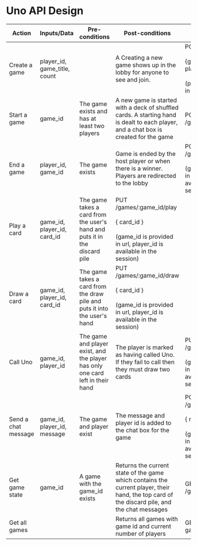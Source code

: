 # Uno API Design

| Action              | Inputs/Data                  | Pre-conditions                                                                 | Post-conditions                                                                                                                                                                                                                                                                                         | API Endpoint                                                                                                              |
| ------------------- | ---------------------------- | ------------------------------------------------------------------------------ | ------------------------------------------------------------------------------------------------------------------------------------------------------------------------------------------------------------------------------------------------------------------------------------------------------- | ------------------------------------------------------------------------------------------------------------------------- |
| Create a game       | player_id, game_title, count |                                                                                | A Creating a new game shows up in the lobby for anyone to see and join.                                                                                                                                                                              | POST /games/create<br><br>{game_title, player_count }<br><br>(player_id is available in the session)                      |
| Start a game        | game_id                      | The game exists and has at least two players                                   | A new game is started with a deck of shuffled cards. A starting hand is dealt to each player, and a chat box is created for the game                                                                                                                                                                    | POST /games/:game_id/start                                                                                                |
| End a game          | player_id, game_id           | The game exists                                                                | Game is ended by the host player or when there is a winner. Players are redirected to the lobby                                                                                                                                                                                                         | POST /games/:game_id/end <br><br>(game_id is provided in url, player_id is available in the session)                      |
| Play a card         | game_id, player_id, card_id  | The game takes a card from the user's hand and puts it in the discard pile | PUT /games/:game_id/play <br><br>{ card_id }<br><br>(game_id is provided in url, player_id is available in the session)   |
| Draw a card         | game_id, player_id, card_id  | The game takes a card from the draw pile and puts it into the user's hand                                                                                                                                                                                               | PUT /games/:game_id/draw <br><br> { card_id } <br><br>(game_id is provided in url, player_id is available in the session) |
| Call Uno            | game_id, player_id           | The game and player exist, and the player has only one card left in their hand | The player is marked as having called Uno. If they fail to call then they must draw two cards                                                                                                                                                                                                           | PUT /games/:game_id/uno <br><br>(game_id is provided in url, player_id is available in the session)                       |
| Send a chat message | game_id, player_id, message  | The game and player exist                                                      | The message and player id is added to the chat box for the game                                                                                                                                                                                                                                         | POST /games/:game_id/chat <br><br>{ message }<br><br>(game_id is provided in url, player_id is available in the session)  |                                                                                                                                                                | PUT /games/:game_id/state <br><br>(game_id is provided in url, player_id is available in the session)                     |
| Get game state      | game_id                      | A game with the game_id exists                                                 | Returns the current state of the game which contains the current player, their hand, the top card of the discard pile, and the chat messages                                                                                                                                                            | GET /games/:game_id/state                                                                                                 |
| Get all games       |                              |                                                                                | Returns all games with game id and current number of players                                                                                                                                                                                                                                            | GET /games/all-games                                                                                                      |
